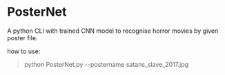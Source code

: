 # PosterNet

A python CLI with trained CNN model to recognise horror movies by given poster file.

how to use:

> python PosterNet.py --postername satans_slave_2017.jpg
